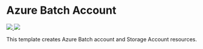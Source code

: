 # Azure Batch Account

<a href="https://portal.azure.com/#create/Microsoft.Template/uri/https%3A%2F%2Fraw.githubusercontent.com%2Fans-cloud%2Fazure_service_catalogue%2Fmaster%2Fbatch-account-with-storage%2FazureDeploy.json" target="_blank">
    <img src="http://azuredeploy.net/deploybutton.png"/>
</a>
<a href="http://armviz.io/#/?load=https%3A%2F%2Fraw.githubusercontent.com%2Fans-cloud%2Fazure_service_catalogue%2Fmaster%2Fbatch-account-with-storage%2FazureDeploy.json" target="_blank">
    <img src="http://armviz.io/visualizebutton.png"/>
</a>

This template creates Azure Batch account and Storage Account resources.